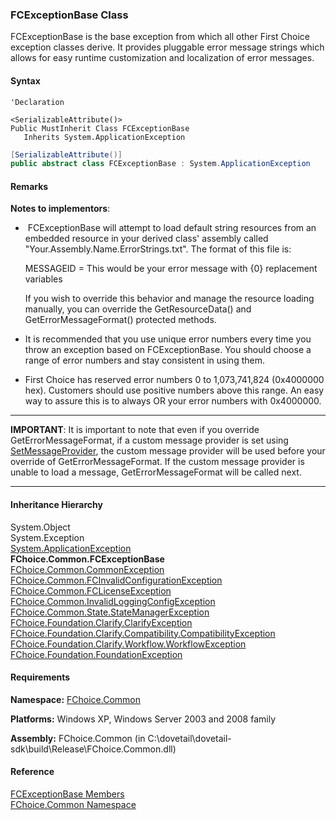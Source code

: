 ﻿### FCExceptionBase Class

FCExceptionBase is the base exception from which all other First Choice exception classes derive. It provides pluggable error message strings which allows for easy runtime customization and localization of error messages.

#### Syntax

```vbnet
'Declaration

<SerializableAttribute()>
Public MustInherit Class FCExceptionBase 
   Inherits System.ApplicationException
```

```csharp
[SerializableAttribute()]
public abstract class FCExceptionBase : System.ApplicationException 
```

#### Remarks

**Notes to implementors**: 

*    FCExceptionBase will attempt to load default string resources from an embedded resource in your derived class' assembly called "Your.Assembly.Name.ErrorStrings.txt". The format of this file is:  
      
    MESSAGEID = This would be your error message with {0} replacement variables  
      
    If you wish to override this behavior and manage the resource loading manually, you can override the GetResourceData() and GetErrorMessageFormat() protected methods.
*   It is recommended that you use unique error numbers every time you throw an exception based on FCExceptionBase. You should choose a range of error numbers and stay consistent in using them.
*   First Choice has reserved error numbers 0 to 1,073,741,824 (0x4000000 hex). Customers should use positive numbers above this range. An easy way to assure this is to always OR your error numbers with 0x4000000.

* * *

**IMPORTANT**: It is important to note that even if you override GetErrorMessageFormat, if a custom message provider is set using [SetMessageProvider](FChoice.Common~FChoice.Common.FCExceptionBase~SetMessageProvider.md), the custom message provider will be used before your override of GetErrorMessageFormat. If the custom message provider is unable to load a message, GetErrorMessageFormat will be called next.

* * *

#### Inheritance Hierarchy

System.Object  
System.Exception  
[System.ApplicationException](#)  
**FChoice.Common.FCExceptionBase**  
[FChoice.Common.CommonException](FChoice.Common~FChoice.Common.CommonException.md)  
[FChoice.Common.FCInvalidConfigurationException](FChoice.Common~FChoice.Common.FCInvalidConfigurationException.md)  
[FChoice.Common.FCLicenseException](FChoice.Common~FChoice.Common.FCLicenseException.md)  
[FChoice.Common.InvalidLoggingConfigException](FChoice.Common~FChoice.Common.InvalidLoggingConfigException.md)  
[FChoice.Common.State.StateManagerException](FChoice.Common~FChoice.Common.State.StateManagerException.md)  
[FChoice.Foundation.Clarify.ClarifyException](fcSDK~FChoice.Foundation.Clarify.ClarifyException.md)  
[FChoice.Foundation.Clarify.Compatibility.CompatibilityException](FChoice.Foundation.Clarify.Compatibility~FChoice.Foundation.Clarify.Compatibility.CompatibilityException.md)  
[FChoice.Foundation.Clarify.Workflow.WorkflowException](fcSDK~FChoice.Foundation.Clarify.Workflow.WorkflowException.md)  
[FChoice.Foundation.FoundationException](fcSDK~FChoice.Foundation.FoundationException.md)  

#### Requirements

**Namespace:** [FChoice.Common](FChoice.Common~FChoice.Common_namespace.md)

**Platforms:** Windows XP, Windows Server 2003 and 2008 family

**Assembly:** FChoice.Common (in C:\\dovetail\\dovetail-sdk\\build\\Release\\FChoice.Common.dll)

#### Reference

[FCExceptionBase Members](FChoice.Common~FChoice.Common.FCExceptionBase_members.md)  
[FChoice.Common Namespace](FChoice.Common~FChoice.Common_namespace.md)